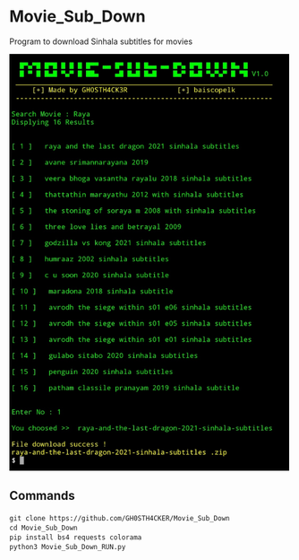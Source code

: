 # Movie_Sub_Down
Program to download Sinhala subtitles for movies

<img src="https://github.com/GH0STH4CKER/Movie_Sub_Down/blob/main/Screenshot_20210422-193619_Termux.jpg?raw=true" width=500>


<h2> Commands </h2>

```git clone https://github.com/GH0STH4CKER/Movie_Sub_Down``` <br>
```cd Movie_Sub_Down``` <br>
```pip install bs4 requests colorama``` <br>
```python3 Movie_Sub_Down_RUN.py``` <br>
